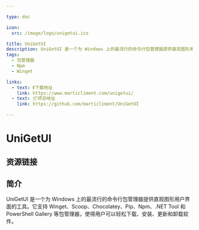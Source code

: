 ```yaml
---

type: doc

icon:
  src: /image/logo/unigetui.ico

title: UniGetUI
description: ‌UniGetUI ‌是一个为 Windows 上的最流行的命令行包管理器提供直观图形用户界面的工具。它支持 Winget、Scoop、Chocolatey、Pip、Npm、.NET Tool 和 PowerShell Gallery 等包管理器，使得用户可以轻松下载、安装、更新和卸载软件‌。
tags:
  - 包管理器
  - Npm
  - Winget

links:
  - text: ⏬下载地址
    link: https://www.marticliment.com/unigetui/
  - text: 📦项目地址
    link: https://github.com/marticliment/UniGetUI

---
```


<ShowLogo />

# UniGetUI

<ShowTags />

<ShowBreadcrumb />

## 资源链接

<ShowLinks />

## 简介

‌UniGetUI ‌是一个为 Windows 上的最流行的命令行包管理器提供直观图形用户界面的工具。它支持 Winget、Scoop、Chocolatey、Pip、Npm、.NET Tool 和 PowerShell Gallery 等包管理器，使得用户可以轻松下载、安装、更新和卸载软件‌。
